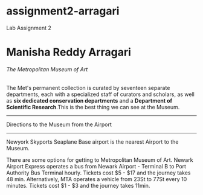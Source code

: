 # assignment2-arragari

Lab Assignment 2

# Manisha Reddy Arragari

###### The Metropolitan Museum of Art

The Met's permanent collection is curated by seventeen separate departments, each with a specialized staff of curators and scholars, as well as __six dedicated conservation departments__ and a __Department of Scientific Research__.This is the best thing we can see at the Museum.

***
Directions to the Museum from the Airport
***
Newyork Skyports Seaplane Base airport is the nearest Airport to the Museum.

There are some options for getting to Metropolitan Museum of Art. Newark Airport Express operates a bus from Newark Airport - Terminal B to Port Authority Bus Terminal hourly. Tickets cost $5 - $17 and the journey takes 48 min. Alternatively, MTA operates a vehicle from 23St to 77St every 10 minutes. Tickets cost $1 - $3 and the journey takes 11min.
